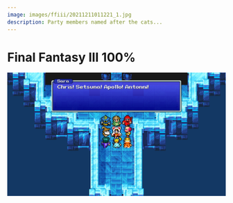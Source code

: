 ```yaml
---
image: images/ffiii/20211211011221_1.jpg
description: Party members named after the cats...
---
```


# Final Fantasy III 100%
<a href="/images/ffiii/20211211011221_1.jpg">![](/images/ffiii/20211211011221_1.jpg ":)")</a>